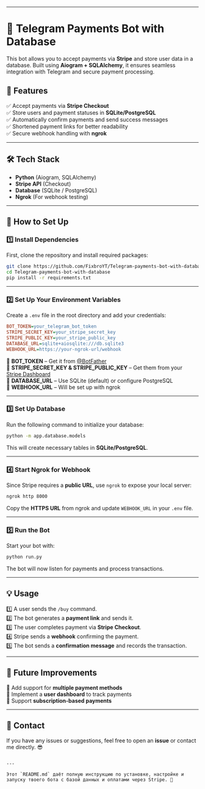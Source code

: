
---


# 🚀 Telegram Payments Bot with Database  

This bot allows you to accept payments via **Stripe** and store user data in a database. Built using **Aiogram + SQLAlchemy**, it ensures seamless integration with Telegram and secure payment processing.

## 📌 Features  
✅ Accept payments via **Stripe Checkout**  
✅ Store users and payment statuses in **SQLite/PostgreSQL**  
✅ Automatically confirm payments and send success messages  
✅ Shortened payment links for better readability  
✅ Secure webhook handling with **ngrok**  

---

## 🛠 Tech Stack  
- **Python** (Aiogram, SQLAlchemy)  
- **Stripe API** (Checkout)  
- **Database** (SQLite / PostgreSQL)  
- **Ngrok** (For webhook testing)  

---

## 🚀 How to Set Up  

### 1️⃣ Install Dependencies  
First, clone the repository and install required packages:  
```bash
git clone https://github.com/FixbroYT/Telegram-payments-bot-with-database.git
cd Telegram-payments-bot-with-database
pip install -r requirements.txt
```

---

### 2️⃣ Set Up Your Environment Variables  
Create a `.env` file in the root directory and add your credentials:  
```ini
BOT_TOKEN=your_telegram_bot_token
STRIPE_SECRET_KEY=your_stripe_secret_key
STRIPE_PUBLIC_KEY=your_stripe_public_key
DATABASE_URL=sqlite+aiosqlite:///db.sqlite3
WEBHOOK_URL=https://your-ngrok-url/webhook
```

🔹 **BOT_TOKEN** – Get it from [@BotFather](https://t.me/BotFather)  
🔹 **STRIPE_SECRET_KEY & STRIPE_PUBLIC_KEY** – Get them from your [Stripe Dashboard](https://dashboard.stripe.com/)  
🔹 **DATABASE_URL** – Use SQLite (default) or configure PostgreSQL  
🔹 **WEBHOOK_URL** – Will be set up with ngrok  

---

### 3️⃣ Set Up Database  
Run the following command to initialize your database:  
```bash
python -m app.database.models
```
This will create necessary tables in **SQLite/PostgreSQL**.

---

### 4️⃣ Start Ngrok for Webhook  
Since Stripe requires a **public URL**, use `ngrok` to expose your local server:  
```bash
ngrok http 8000
```
Copy the **HTTPS URL** from ngrok and update `WEBHOOK_URL` in your `.env` file.

---

### 5️⃣ Run the Bot  
Start your bot with:  
```bash
python run.py
```
The bot will now listen for payments and process transactions.

---

## 💡 Usage  
1️⃣ A user sends the `/buy` command.  
2️⃣ The bot generates a **payment link** and sends it.  
3️⃣ The user completes payment via **Stripe Checkout**.  
4️⃣ Stripe sends a **webhook** confirming the payment.  
5️⃣ The bot sends a **confirmation message** and records the transaction.  

---

## 🎯 Future Improvements  
🔹 Add support for **multiple payment methods**  
🔹 Implement a **user dashboard** to track payments  
🔹 Support **subscription-based payments**  

---

## 📩 Contact  
If you have any issues or suggestions, feel free to open an **issue** or contact me directly. 😎  
```

---

Этот `README.md` даёт полную инструкцию по установке, настройке и запуску твоего бота с базой данных и оплатами через Stripe. 🚀
